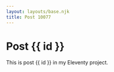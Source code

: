 ```yaml
---
layout: layouts/base.njk
title: Post 10077
---
```


# Post {{ id }}

This is post {{ id }} in my Eleventy project.
